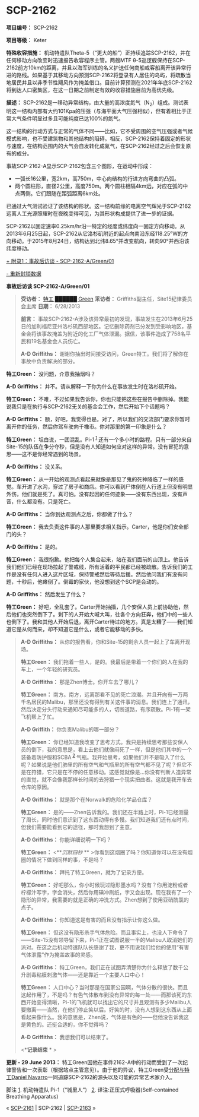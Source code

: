 # SCP-2162
                        


**项目编号：**  SCP-2162

**项目等级：**  Keter

**特殊收容措施：** 机动特遣队Theta-5（“更大的船”）正持续追踪SCP-2162，并在任何移动方向改变时迅速报告收容程序主管。两艘MTF θ-5巡逻舰保持在SCP-2162前方10km的距离，并且以海军训练的名义护送任何商船或客船离开该异常行进的路线。如果基于其移动方向预测SCP-2162将登录有人居住的岛屿，将疏散当地居民并且以非季节性飓风作为掩盖借口。目前计算预测在2021年年底SCP-2162将到达人口密集区，在这一日期之前制定有效的收容措施目前为高优先级。

**描述：**  SCP-2162是一移动异常结构，由大量的高浓度氮气（N<sub>2</sub>）组成。测试表明这一结构内部有大约101Kpa的压强（与海平面大气压强相似），但有着相比于正常大气条件明显过多且可能纯度已达100%的氮气。

这一结构的行动方式与正常的气体不同——比如，它不受周围的空气压强或者气候模式影响，也不受建筑物和其他结构的阻碍。相反，SCP-2162保持着固定的形状与速度，在结构范围内的大气会自发转化成氮气，在SCP-2162经过之后会恢复原有的成分。

事故SCP-2162-A显示SCP-2162包含三个图形，在运动中形成：

- 一弧长16公里，宽2km，高750m，中心向结构的行进方向弯曲的凸弧。
- 两个圆柱形，直径2公里，高度750m。两个圆柱相隔4km远，对应在弧的中点两侧。它们跟随在距弧距离6km处。

已通过大气测试验证了该结构的形状。这一结构前缘的电离空气辉光于SCP-2162远离人工光源照耀时在夜晚变得可见，为其形状构成提供了进一步的证据。

SCP-2162以固定速率0.25km/hr沿一特定的经度或纬度向一固定方向移动。从2013年6月25日起，SCP-2162从它洛杉矶附近的起点向南沿东经118.25°W的方向移动。于2015年8月24日，结构达到北纬8.65°并改变航向，转向90°并西沿该纬度移动。


<a shape='rect' class='collapsible-block-link' href='javascript:;'>+&#160;&#38468;&#24405;1&#65306;&#20107;&#25925;&#21518;&#35775;&#35848;&#160;-&#160;SCP-2162-A/Green/01</a>

<a shape='rect' class='collapsible-block-link' href='javascript:;'>-&#160;&#37325;&#26032;&#23553;&#38145;&#25968;&#25454;</a>

**事故后访谈 SCP-2162-A/Green/01** 


> **受访者：**  <a shape='rect' class='newpage' href='/angel-of-red-and-white'>&#29305;&#24037; &#9608;&#9608;&#9608;&#9608;&#9608;&#9608; Green</a>
**采访者：** Griffiths副主任，Site15纪律委员会主席
**日期：** 6/28/2013
> 
> **前言：** 事故SCP-2162-A涉及该异常最初的发现，事故发生在2013年6月25日的加利福尼亚州洛杉矶西部地区。记忆删除药剂已分发到受影响地区，基金会将该事故掩盖为附近的化工厂气体泄漏。据信，该事件造成了758名平民和19名基金会人员伤亡。
> 
> **A-D Griffiths：** 谢谢你抽出时间接受访问，Green特工。我们将了解你在事故中负责解决的部分。

**特工Green：** 没问题，介意我抽烟吗？

**A-D Griffiths：** 并不。请从解释一下你为什么在事故发生时在洛杉矶开始。

**特工Green：** 不难，不过如果我告诉你，你也只能把这些在报告中删除掉。我能说我只是在执行与SCP-2162无关的基金会工作，然后开始下个话题吗？

**A-D Griffiths：** 额，好吧，我觉得也是。对了，所以我们的交流部门要求你暂时离开你的任务，然后你驾车驶向千橡市。你对那里的第一印象是什么？

**特工Green：** 坦白说，一团混乱。Pi-1<sup class='footnoteref'>
 <a shape='rect' class='footnoteref' id='footnoteref-1' href='javascript:;' onclick='WIKIDOT.page.utils.scrollToReference(&apos;footnote-1&apos;)'>1</a>
</sup>还有一个多小时的路程。只有一部分来自Site-15的队伍在争分夺秒，但是没有人知道如何应对这样的异常。没有冒犯的意思——这不是你经常遇到的场景。

**A-D Griffiths：** 没关系。

**特工Green：** 从一开始的观测点看起来就像是那见了鬼的死神降临了一样的感觉。车开进了水沟，穿过了房子和商店。你可以看到尸体倒在人行道上但没有明显外伤，他们就是死了。真可怕。没有起因的任何迹象——没有东西出现，没有声音，什么都没有。只是死亡。

**A-D Griffiths：** 当你到达观测点之后，你都做了什么？

**特工Green：** 我去负责这件事的人那里要求相关指示。Carter，他是你们安全部门的头？

**A-D Griffiths：** 是的。

**特工Green：** 我很抱歉。他把每个人集合起来，站在我们面前的山顶上。他告诉我们他们已经在现场拉起了警戒线，所有活着的平民都已经被疏散。告诉我们的工作是没有任何人进入这片区域，保持警戒然后等待后援。然后他问我们有没有问题，十秒后，他瘫倒了。倒霉的家伙，他没想到这个SCP是会动的。

**A-D Griffiths：** 然后发生了什么？

**特工Green：** 好吧，全乱套了。Carter开始抽搐，几个安保人员上前协助他，然后他们也突然倒下了。剩下的人开始大喊大叫，往各个方向狂奔，他们中的一些人也倒下了。我和其他人开始后退，离开Carter待过的地方。真是太糟了——我们知道它是从何而来，却不知道它是什么，或者它能移动的多快。
> 
> **A-D Griffiths：** 从你的报告看，你和Site-15的剩余人员一起上了车离开现场。
> 
> **特工Green：** 我们拖着一些人，是的。我最后是带着一个你们的人在我的车上，一个年轻的研究员。
> 
> **A-D Griffiths：**  那是Zhen博士。你开车去了哪儿？
> 
> **特工Green：** 南方。南方，远离那看不见的死亡浪潮。并且开向有一万两千名居民的Malibu，那里还没有得到有关这件事的消息。我们连上了通讯，然后决定分头行动来通知尽可能多的人，切断道路，有序疏散。Pi-1有一架飞机帮上了忙。
> 
> **A-D Griffith：** 你负责Malibu的哪一部分？
> 
> **特工Green：** 你已经知道我改变了思考方式。我只是持续思考那些安保人员的倒下，我的意思是，看上去他们就像闷死了一样，但是他们其中的一个装备着防护服和SCBA<sup class='footnoteref'>
 <a shape='rect' class='footnoteref' id='footnoteref-2' href='javascript:;' onclick='WIKIDOT.page.utils.scrollToReference(&apos;footnote-2&apos;)'>2</a>
</sup>气瓶。我开始思考，如果他们并不是吸入了什么呢？如果说是他们肺里的所有空气和气瓶里的所有空气都不见了呢？但它不是在狩猎，它只是在不停的任意移动。这感觉就像是…你没有判断人造异常的直觉，就不会像我那样长时间的去狩猎一个现实扭曲者。这就是我开车去仓库的原因。
> 
> **A-D Griffiths：**  就是那个在Norwalk的危险化学品仓库？
> 
> **特工Green：** 是的——Zhen告诉我的。我们还在半路上时，Pi-1已经测量了周长，同时他们意识到了这东西动得有多慢。我们知道我们还有点时间，但我们需要能看到它的途径，那时我想到了主意。
> 
> **A-D Griffiths：**  你能详细说明一下吗？
> 
> **特工Green：**  <***沉默四秒* ** >你看到这烟圈了吗？你知道你可以在没有烟圈的情况下做到同样的事，不是吗？
> 
> **A-D Griffiths：** 拜托了特工Green，就为了记录方便。
> 
> **特工Green：** 好吧那么，你小时候玩过隐形墨水吗？没有？你用淀粉或者柠檬汁写字，字会消失，然后你用碘冲刷纸，字又会出现。现在我有了一个隐形的异常，我需要的就是正确的冲洗方式。Zhen想到了使用亚硝酰氯的点子。
> 
> **A-D Griffiths：** 你知道这是有害的而且没有指示让你这么做。
> 
> **特工Green：** 但这没有隐形杀手气体危险。而且事实上，也没人下命令了——Site-15没有领导留下来，Pi-1正在试图说服一半的Malibu人取消她们的派对。在这之后机动特遣队队长感谢了我，更不用说我们给他的使用“有害气体泄露”作为掩盖故事的灵感。
> 
> **A-D Griffiths：** 特工Green，我们正在试图弄清楚你为什么释放了数千公升剧毒粘膜刺激气体——还是靠近一个主要人口中心！
> 
> **特工Green：** 人口中心？当时那是在国家公园啊，气体分散的很快。而且这起作用了，不是吗？有色气体散布到没有异常的每一处——而那该死的东西开始变得清晰，Pi-1的飞机就可以找出它的尺寸并且观测有多少Malibu人要撤离——当然，在他们停止笑以后。好笑的时，没有人想到这东西从上面看起来像什么。我的意思是，Zhen说，气体是有色的——但他没告诉我这是黄色的。还挺合适的，你不觉得吗？
> 
> **A-D Griffiths：** 我想我们可以结束了。
> 
> <***记录结束** * >
> 






**更新 - 29 June 2013：** 特工Green因他在事件2162-A中的行动而受到了一次纪律警告和一次表彰（根据站点主管意见）。由于他的异议，特工Green受[分配与特工Daniel Navarro](/figure-and-ground)一同追踪SCP-2162的源头以及可能的异常艺术家介入。


脚注
<a shape='rect' href='javascript:;' onclick='WIKIDOT.page.utils.scrollToReference(&apos;footnoteref-1&apos;)'>1</a>. 机动特遣队 Pi-1（“城里人”）
<a shape='rect' href='javascript:;' onclick='WIKIDOT.page.utils.scrollToReference(&apos;footnoteref-2&apos;)'>2</a>. 译注:正压式呼吸器(Self-contained Breathing Apparatus)



« [SCP-2161](/scp-2161) | SCP-2162 | <a shape='rect' class='newpage' href='/scp-2163'>SCP-2163</a> »





                    